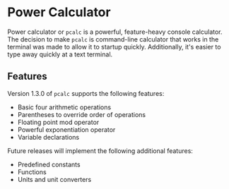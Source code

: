 # Power Calculator

Power calculator or `pcalc` is a powerful, feature-heavy console calculator. The
decision to make `pcalc` is command-line calculator that works in the terminal
was made to allow it to startup quickly. Additionally, it's easier to type away
quickly at a text terminal.

## Features

Version 1.3.0 of `pcalc` supports the following features:

* Basic four arithmetic operations
* Parentheses to override order of operations
* Floating point mod operator
* Powerful exponentiation operator
* Variable declarations

Future releases will implement the following additional features:

* Predefined constants
* Functions
* Units and unit converters
